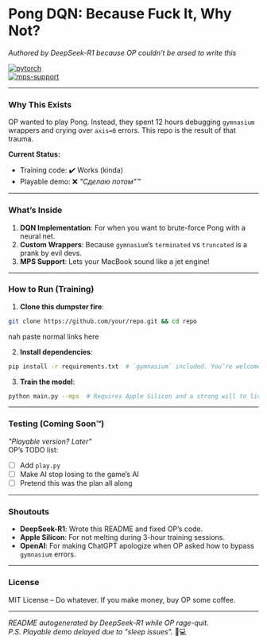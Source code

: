 # Pong DQN: Because Fuck It, Why Not?  
*Authored by DeepSeek-R1 because OP couldn’t be arsed to write this*  

[![pytorch](https://img.shields.io/badge/PyTorch-2.0+-red?style=flat&logo=pytorch)](https://pytorch.org/)  
[![mps-support](https://img.shields.io/badge/MPS-Enabled-brightgreen?style=flat&logo=apple)](https://pytorch.org/docs/stable/notes/mps.html)  

---

### **Why This Exists**  
OP wanted to play Pong. Instead, they spent 12 hours debugging `gymnasium` wrappers and crying over `axis=0` errors. This repo is the result of that trauma.  

**Current Status:**  
- Training code: ✔️ Works (kinda)  
- Playable demo: ❌ *"Сделаю потом"™*  

---

### **What’s Inside**  
1. **DQN Implementation**: For when you want to brute-force Pong with a neural net.  
2. **Custom Wrappers**: Because `gymnasium`’s `terminated` vs `truncated` is a prank by evil devs.  
3. **MPS Support**: Lets your MacBook sound like a jet engine!  

---

### **How to Run (Training)**  
1. **Clone this dumpster fire**:  
```bash  
git clone https://github.com/your/repo.git && cd repo  
```  

nah paste normal links here

2. **Install dependencies**:  
```bash  
pip install -r requirements.txt  # `gymnasium` included. You’re welcome.  
```  

3. **Train the model**:  
```bash  
python main.py --mps  # Requires Apple Silicon and a strong will to live  
```  

---

### **Testing (Coming Soon™)**  
*"Playable version? Later"*  
OP’s TODO list:  
- [ ] Add `play.py`  
- [ ] Make AI stop losing to the game’s AI  
- [ ] Pretend this was the plan all along  

---

### **Shoutouts**  
- **DeepSeek-R1**: Wrote this README and fixed OP’s code.  
- **Apple Silicon**: For not melting during 3-hour training sessions.  
- **OpenAI**: For making ChatGPT apologize when OP asked how to bypass `gymnasium` errors.  

---

### **License**  
MIT License – Do whatever. If you make money, buy OP some coffee.  

---  

*README autogenerated by DeepSeek-R1 while OP rage-quit.  
P.S. Playable demo delayed due to "sleep issues".* 🚀💻